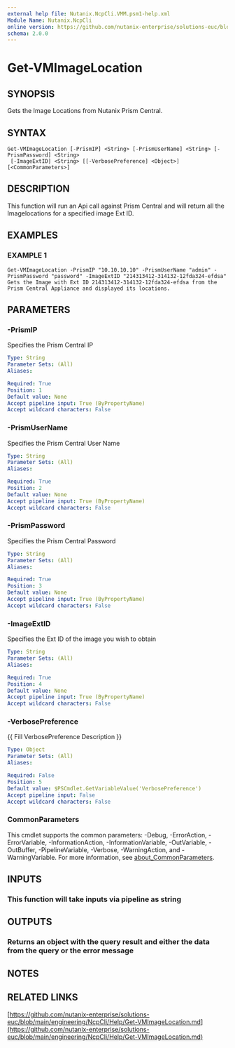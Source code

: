 ```yaml
---
external help file: Nutanix.NcpCli.VMM.psm1-help.xml
Module Name: Nutanix.NcpCli
online version: https://github.com/nutanix-enterprise/solutions-euc/blob/main/engineering/NcpCli/Help/Get-VMImageLocation.md
schema: 2.0.0
---
```


# Get-VMImageLocation

## SYNOPSIS
Gets the Image Locations from Nutanix Prism Central.

## SYNTAX

```
Get-VMImageLocation [-PrismIP] <String> [-PrismUserName] <String> [-PrismPassword] <String>
 [-ImageExtID] <String> [[-VerbosePreference] <Object>] [<CommonParameters>]
```

## DESCRIPTION
This function will run an Api call against Prism Central and will return all the Imagelocations for a specified image Ext ID.

## EXAMPLES

### EXAMPLE 1
```
Get-VMImageLocation -PrismIP "10.10.10.10" -PrismUserName "admin" -PrismPassword "password" -ImageExtID "214313412-314132-12fda324-efdsa"
Gets the Image with Ext ID 214313412-314132-12fda324-efdsa from the Prism Central Appliance and displayed its locations.
```

## PARAMETERS

### -PrismIP
Specifies the Prism Central IP

```yaml
Type: String
Parameter Sets: (All)
Aliases:

Required: True
Position: 1
Default value: None
Accept pipeline input: True (ByPropertyName)
Accept wildcard characters: False
```

### -PrismUserName
Specifies the Prism Central User Name

```yaml
Type: String
Parameter Sets: (All)
Aliases:

Required: True
Position: 2
Default value: None
Accept pipeline input: True (ByPropertyName)
Accept wildcard characters: False
```

### -PrismPassword
Specifies the Prism Central Password

```yaml
Type: String
Parameter Sets: (All)
Aliases:

Required: True
Position: 3
Default value: None
Accept pipeline input: True (ByPropertyName)
Accept wildcard characters: False
```

### -ImageExtID
Specifies the Ext ID of the image you wish to obtain

```yaml
Type: String
Parameter Sets: (All)
Aliases:

Required: True
Position: 4
Default value: None
Accept pipeline input: True (ByPropertyName)
Accept wildcard characters: False
```

### -VerbosePreference
{{ Fill VerbosePreference Description }}

```yaml
Type: Object
Parameter Sets: (All)
Aliases:

Required: False
Position: 5
Default value: $PSCmdlet.GetVariableValue('VerbosePreference')
Accept pipeline input: False
Accept wildcard characters: False
```

### CommonParameters
This cmdlet supports the common parameters: -Debug, -ErrorAction, -ErrorVariable, -InformationAction, -InformationVariable, -OutVariable, -OutBuffer, -PipelineVariable, -Verbose, -WarningAction, and -WarningVariable. For more information, see [about_CommonParameters](http://go.microsoft.com/fwlink/?LinkID=113216).

## INPUTS

### This function will take inputs via pipeline as string
## OUTPUTS

### Returns an object with the query result and either the data from the query or the error message
## NOTES

## RELATED LINKS

[https://github.com/nutanix-enterprise/solutions-euc/blob/main/engineering/NcpCli/Help/Get-VMImageLocation.md](https://github.com/nutanix-enterprise/solutions-euc/blob/main/engineering/NcpCli/Help/Get-VMImageLocation.md)

